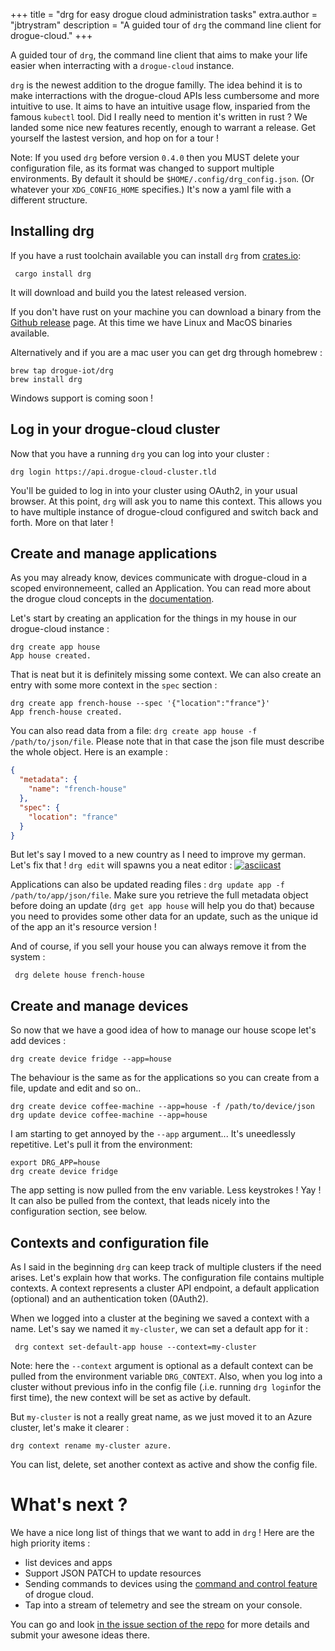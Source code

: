+++
title = "drg for easy drogue cloud administration tasks"
extra.author = "jbtrystram"
description = "A guided tour of `drg` the command line client for drogue-cloud."
+++



A guided tour of `drg`, the command line client that aims to make your life easier when interracting with a `drogue-cloud` instance.

<!-- more -->

`drg` is the newest addition to the drogue familly. The idea behind it is to make interractions with the drogue-cloud APIs less cumbersome and more intuitive to use. 
It aims to have an intuitive usage flow, insparied from the famous `kubectl` tool. Did I really need to mention it's written in rust ?
We landed some nice new features recently, enough to warrant a release. Get yourself the lastest version, and hop on for a tour !


Note: If you used `drg` before version `0.4.0` then you MUST delete your configuration file, as its format was changed to support multiple environments. 
By default it should be `$HOME/.config/drg_config.json`. (Or whatever your `XDG_CONFIG_HOME` specifies.) It's now a yaml file with a different structure.

## Installing drg

If you have a rust toolchain available you can install `drg` from [crates.io](https://crates.io/crates/drg): 

     cargo install drg

It will download and build you the latest released version. 

If you don't have rust on your machine you can download a binary from the [Github release](https://github.com/drogue-iot/drg/releases) page.
At this time we have Linux and MacOS binaries available. 

Alternatively and if you are a mac user you can get drg through homebrew : 

    brew tap drogue-iot/drg
    brew install drg


Windows support is coming soon ! 

## Log in your drogue-cloud cluster

Now that you have a running `drg` you can log into your cluster : 

    drg login https://api.drogue-cloud-cluster.tld


You'll be guided to log in into your cluster using OAuth2, in your usual browser. 
At this point, `drg` will ask you to name this context. This allows you to have multiple instance of drogue-cloud configured and switch back and forth. More on that later ! 


## Create and manage applications

As you may already know, devices communicate with drogue-cloud in a scoped environnemeent, called an Application. You can read more about the drogue cloud concepts in the [documentation](https://book.drogue.io/drogue-cloud/dev/concepts.html).

Let's start by creating an application for the things in my house in our drogue-cloud instance : 

    drg create app house
    App house created.


That is neat but it is definitely missing some context. We can also create an entry with some more context in the `spec` section :
    
    drg create app french-house --spec '{"location":"france"}'
    App french-house created.


You can also read data from a file: `drg create app house -f /path/to/json/file`. Please note that in that case the json file must describe the whole object. Here is an example : 
```json
{
  "metadata": {
    "name": "french-house"
  },
  "spec": { 
    "location": "france"
  }
}
```

But let's say I moved to a new country as I need to improve my german. Let's fix that ! `drg edit` will spawns you a neat editor : 
[![asciicast](https://asciinema.org/a/LiPIT2S22pP3MCcsZS9SNlZaF.svg)](https://asciinema.org/a/LiPIT2S22pP3MCcsZS9SNlZaF)



Applications can also be updated reading files : `drg update app -f /path/to/app/json/file`. 
Make sure you retrieve the full metadata object before doing an update (`drg get app house` will help you do that) because 
you need to provides some other data for an update, such as the unique id of the app an it's resource version !


And of course, if you sell your house you can always remove it from the system : 
     
     drg delete house french-house
 
 
## Create and manage devices

So now that we have a good idea of how to manage our house scope let's add devices : 

    drg create device fridge --app=house

The behaviour is the same as for the applications so you can create from a file, update and edit and so on..

    drg create device coffee-machine --app=house -f /path/to/device/json
    drg update device coffee-machine --app=house


I am starting to get annoyed by the `--app` argument... It's uneedlessly repetitive. Let's pull it from the environment: 

    export DRG_APP=house
    drg create device fridge

The app setting is now pulled from the env variable. Less keystrokes ! Yay ! 
It can also be pulled from the context, that leads nicely into the configuration section, see below.

    
## Contexts and configuration file

As I said in the beginning `drg` can keep track of multiple clusters if the need arises. Let's explain how that works. 
The configuration file contains multiple contexts. A context represents a cluster API endpoint, a default application (optional) and an authentication token (0Auth2).

When we logged into a cluster at the begining we saved a context with a name. Let's say we named it `my-cluster`, we can set a default app for it : 
     
     drg context set-default-app house --context=my-cluster


Note: here the `--context` argument is optional as a default context can be pulled from the environment variable `DRG_CONTEXT`. 
Also, when you log into a cluster without previous info in the config file (.i.e. running `drg login`for the first time), the new context will be set as active by default. 

But `my-cluster` is not a really great name, as we just moved it to an Azure cluster, let's make it clearer : 
    
    drg context rename my-cluster azure.
    
You can list, delete, set another context as active and show the config file. 

# What's next ?

We have a nice long list of things that we want to add in `drg` !
Here are the high priority items : 
 * list devices and apps
 * Support JSON PATCH to update resources
 * Sending commands to devices using the [command and control feature](https://blog.drogue.io/command-your-devices/) of drogue cloud.
 * Tap into a stream of telemetry and see the stream on your console.

You can go and look [in the issue section of the repo](https://github.com/drogue-iot/drg/issues) for more details and submit your awesone ideas there.
